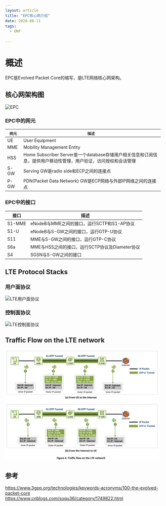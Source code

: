 ```yaml
---
layout: article
title: "EPC核心网介绍"
date: 2020-08-11
tags:
  - ONF

---
```

# 概述
EPC是Evolved Packet Core的缩写，是LTE网络核心网架构。
## 核心网架构图
![EPC](https://img-blog.csdn.net/20150909120950694)
### EPC中的网元

| `网元` | `描述` |
| --- | --- |
| UE | User Equipment |
|MME|Mobility Management Entity|
|HSS|Home Subscriber Server是一个database存储用户相关信息和订阅信息，提供用户移动性管理，用户验证，访问授权和会话管理|
|S-GW|Serving GW是radio side和ECP之间的连接点|
|P-GW|PDN(Packet Data Network) GW是ECP网络与外部IP网络之间的连接点|

### EPC中的接口
|接口|描述|
|----|----|
|S1-MME|eNodeB与MME之间的接口，运行SCTP和S1-AP协议|
|S1-U|eNodeB与S-GW之间的接口，运行GTP-U协议|
|S11|MME与S-GW之间的接口，运行GTP-C协议|
|S6a|MME与HSS之间的接口，运行SCTP协议及Diameter协议|
|S4|SGSN与S-GW之间的接口|
## LTE Protocol Stacks
### 用户面协议
![LTE用户面协议](https://img-blog.csdn.net/20150909135820709)
### 控制面协议
![LTE控制面协议](https://img-blog.csdn.net/20150909144404890)
## Traffic Flow on the LTE network
![Traffic Flow](https://github.com/ronysun/MarkdownImage/raw/master/LTE/TrafficFlowLTE.png)

## 参考
https://www.3gpp.org/technologies/keywords-acronyms/100-the-evolved-packet-core  
https://www.cnblogs.com/soqu36/category/1749822.html

